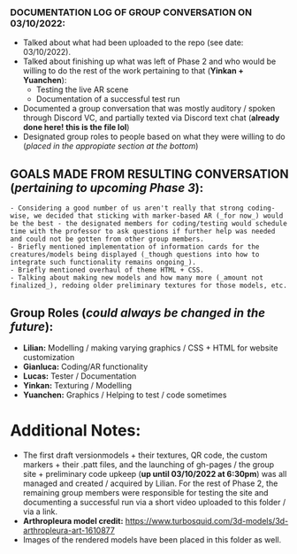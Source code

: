 ### DOCUMENTATION LOG OF GROUP CONVERSATION ON 03/10/2022:
- Talked about what had been uploaded to the repo (see date: 03/10/2022).
- Talked about finishing up what was left of Phase 2 and who would be willing to do the rest of the work pertaining to that (**Yinkan + Yuanchen**):
    - Testing the live AR scene
    - Documentation of a successful test run
- Documented a group conversation that was mostly auditory / spoken through Discord VC, and partially texted via Discord text chat (**already done here! this is the file lol**)
- Designated group roles to people based on what they were willing to do (_placed in the appropiate section at the bottom_)

## GOALS MADE FROM RESULTING CONVERSATION (_pertaining to upcoming Phase 3_):
    - Considering a good number of us aren't really that strong coding-wise, we decided that sticking with marker-based AR (_for now_) would be the best - the designated members for coding/testing would schedule time with the professor to ask questions if further help was needed and could not be gotten from other group members.
    - Briefly mentioned implementation of information cards for the creatures/models being displayed (_though questions into how to integrate such functionality remains ongoing_).
    - Briefly mentioned overhaul of theme HTML + CSS.
    - Talking about making new models and how many more (_amount not finalized_), redoing older preliminary textures for those models, etc.

## Group Roles (_could always be changed in the future_):
- **Lilian:** Modelling / making varying graphics / CSS + HTML for website customization
- **Gianluca:** Coding/AR functionality
- **Lucas:** Tester / Documentation
- **Yinkan:**  Texturing / Modelling
- **Yuanchen:** Graphics / Helping to test / code sometimes

# Additional Notes:
- The first draft versionmodels + their textures, QR code, the custom markers + their .patt files, and the launching of gh-pages / the group site + preliminary code upkeep (**up until 03/10/2022 at 6:30pm**) was all managed and created / acquired by Lilian. For the rest of Phase 2, the remaining group members were responsible for testing the site and documenting a successful run via a short video uploaded to this folder / via a link.
- **Arthropleura model credit:** https://www.turbosquid.com/3d-models/3d-arthropleura-art-1610877
- Images of the rendered models have been placed in this folder as well.